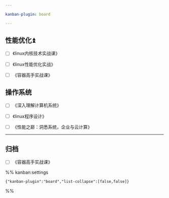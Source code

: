 ```yaml
---

kanban-plugin: board

---
```


## 性能优化⏫

- [ ] 《linux内核技术实战课》
- [ ] 《linux性能优化实战》
- [ ] 《容器高手实战课》


## 操作系统

- [ ] 《深入理解计算机系统》
- [ ] 《linux程序设计》
- [ ] 《性能之巅：洞悉系统，企业与云计算》


***

## 归档

- [ ] 《容器高手实战课》

%% kanban:settings
```
{"kanban-plugin":"board","list-collapse":[false,false]}
```
%%